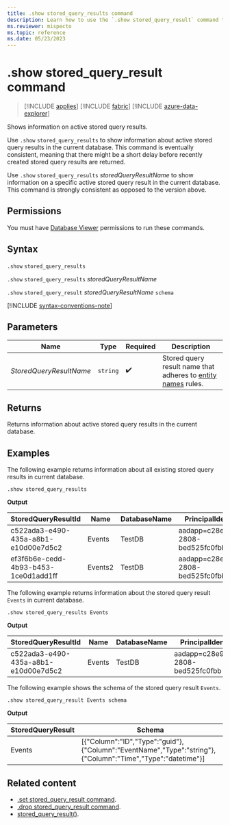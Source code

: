 ```yaml
---
title: .show stored_query_results command
description: Learn how to use the `.show stored_query_result` command to show information on active query results.
ms.reviewer: mispecto
ms.topic: reference
ms.date: 05/23/2023
---
```


# .show stored_query_result command

> [!INCLUDE [applies](../includes/applies-to-version/applies.md)] [!INCLUDE [fabric](../includes/applies-to-version/fabric.md)] [!INCLUDE [azure-data-explorer](../includes/applies-to-version/azure-data-explorer.md)]

Shows information on active stored query results.

Use `.show` `stored_query_results` to show information about active stored query results in the current database. This command is eventually consistent, meaning that there might be a short delay before recently created stored query results are returned.

Use `.show` `stored_query_results` *storedQueryResultName* to show information on a specific active stored query result in the current database. This command is strongly consistent as opposed to the version above.

## Permissions

You must have [Database Viewer](../access-control/role-based-access-control.md) permissions to run these commands.

## Syntax

`.show` `stored_query_results`

`.show` `stored_query_results` *storedQueryResultName*

`.show` `stored_query_result` *storedQueryResultName* `schema`

[!INCLUDE [syntax-conventions-note](../includes/syntax-conventions-note.md)]

## Parameters

|Name|Type|Required|Description|
|--|--|--|--|
| *StoredQueryResultName* | `string` |  :heavy_check_mark: | Stored query result name that adheres to [entity names](../query/schema-entities/entity-names.md) rules.|

## Returns

Returns information about active stored query results in the current database.

## Examples

The following example returns information about all existing stored query results in current database.

```kusto
.show stored_query_results
```

**Output**

| StoredQueryResultId | Name | DatabaseName | PrincipalIdentity | SizeInBytes | RowCount | CreatedOn | ExpiresOn |
| ------------------- | ---- | ------------ | ----------------- | ----------- | -------- | --------- | --------- |
| c522ada3-e490-435a-a8b1-e10d00e7d5c2 | Events | TestDB | aadapp=c28e9b80-2808-bed525fc0fbb | 104372 | 1000000 | 2020-10-07 14:26:49.6971487 | 2020-10-08 14:26:49.6971487 |
| ef3f6b6e-cedd-4b93-b453-1ce0d1add1ff | Events2 | TestDB | aadapp=c28e9b80-2808-bed525fc0fbb | 104410 | 1000000 | 2020-10-07 14:26:52.2100315 | 2020-10-08 14:26:52.2100315 |


The following example returns information about the stored query result `Events` in current database.

```kusto
.show stored_query_results Events
```

**Output**

| StoredQueryResultId | Name | DatabaseName | PrincipalIdentity | SizeInBytes | RowCount | CreatedOn | ExpiresOn |
| ------------------- | ---- | ------------ | ----------------- | ----------- | -------- | --------- | --------- |
| c522ada3-e490-435a-a8b1-e10d00e7d5c2 | Events | TestDB | aadapp=c28e9b80-2808-bed525fc0fbb | 104372 | 1000000 | 2020-10-07 14:26:49.6971487 | 2020-10-08 14:26:49.6971487 |

The following example shows the schema of the stored query result `Events`.

```kusto
.show stored_query_result Events schema
```

**Output**

| StoredQueryResult | Schema |
| ------------------- | ---- |
| Events | [{"Column":"ID","Type":"guid"},{"Column":"EventName","Type":"string"},{"Column":"Time","Type":"datetime"}] |

## Related content

* [.set stored_query_result command](set-stored-query-result-command.md).
* [.drop stored_query_result command](drop-stored-query-result-command.md).
* [stored_query_result()](../query/stored-query-result-function.md).
